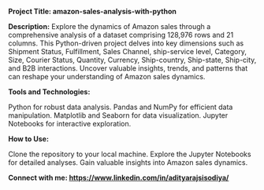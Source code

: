 **Project Title: amazon-sales-analysis-with-python**

**Description:**
Explore the dynamics of Amazon sales through a comprehensive analysis of a dataset comprising 128,976 rows and 21 columns. This Python-driven project delves into key dimensions such as Shipment Status, Fulfillment, Sales Channel, ship-service level, Category, Size, Courier Status, Quantity, Currency, Ship-country, Ship-state, Ship-city, and B2B interactions. Uncover valuable insights, trends, and patterns that can reshape your understanding of Amazon sales dynamics.

**Tools and Technologies:**

Python for robust data analysis.
Pandas and NumPy for efficient data manipulation.
Matplotlib and Seaborn for data visualization.
Jupyter Notebooks for interactive exploration.

**How to Use:**

Clone the repository to your local machine.
Explore the Jupyter Notebooks for detailed analyses.
Gain valuable insights into Amazon sales dynamics.

**Connect with me: https://www.linkedin.com/in/adityarajsisodiya/**
